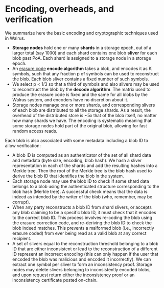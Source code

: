 # Encoding, overheads, and verification

We summarize here the basic encoding and cryptographic techniques used in Walrus.

- **Storage nodes** hold one or many **shards** in a storage epoch, out of a larger total (say 1000)
  and each shard contains one blob **sliver** for each blob past PoA. Each shard is assigned to a
  storage node in a storage epoch.
- An [erasure code](https://en.wikipedia.org/wiki/Online_codes) **encode algorithm** takes a blob,
  and encodes it as K symbols, such that any fraction p of symbols can be used to reconstruct
  the blob. Each blob sliver contains a fixed number of such symbols.
- We select p < 1/3 so that a third of symbols and also slivers may be used to reconstruct the blob
  by the **decode algorithm**. The matrix used to produce the erasure code is fixed and the same
  for all blobs by the Walrus system, and encoders have no discretion about it.
- Storage nodes manage one or more shards, and corresponding slivers of each blob are distributed
  to all the storage shards. As a result, the overhead of the distributed store is ~5x that of
  the blob itself, no matter how many shards we have. The encoding is systematic meaning that some
  storage nodes hold part of the original blob, allowing for fast random access reads.

Each blob is also associated with some metadata including a blob ID to allow verification:

- A blob ID is computed as an authenticator of the set of all shard data and metadata (byte size,
  encoding, blob hash). We hash a sliver representation in each of the shards and add the resulting
  hashes into a Merkle tree. Then the root of the Merkle tree is the blob hash used to derive the
  blob ID that identifies the blob in the system.
- Each storage node may use the blob ID to check if some shard data belongs to a blob using the
  authenticated structure corresponding to the blob hash (Merkle tree). A successful check means
  that the data is indeed as intended by the writer of the blob (who, remember, may be corrupt).
- When any party reconstructs a blob ID from shard slivers, or accepts any blob claiming
  to be a specific blob ID, it must check that it encodes to the correct blob ID. This process
  involves re-coding the blob using the erasure correction code, and re-deriving the blob ID to
  check the blob indeed matches. This prevents a malformed blob (i.e., incorrectly erasure coded)
  from ever being read as a valid blob at any correct recipient.
- A set of slivers equal to the reconstruction threshold belonging to a blob ID that are either
  inconsistent or lead to the reconstruction of a different ID represent an incorrect encoding
  (this can only happen if the user that encoded the blob was malicious and encoded it incorrectly).
  We can extract one symbol per sliver to form an inconsistency proof.
  Storage nodes may delete slivers belonging to inconsistently encoded blobs,
  and upon request return either the inconsistency proof or an inconsistency certificate posted
  on-chain.
